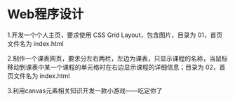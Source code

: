 # Web程序设计
<p>1.开发一个个人主页，要求使用 CSS Grid Layout，包含图片，目录为 01，首页文件名为 index.html</p>
<p>2.制作一个课表网页，要求分左右两栏，左边为课表，只显示课程的名称，当鼠标移动到课表中某一个课程的单元格时在右边显示课程的详细信息；目录为 02，首页文件名为 index.html</p>
<p>3.利用canvas元素相关知识开发一款小游戏——吃定你了</p>

